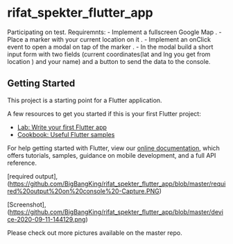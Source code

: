 # rifat_spekter_flutter_app

Participating on test. Requiremnts: - Implement a fullscreen Google Map .  - Place a marker with your current location on it .  - Implement an onClick event to open a modal on tap of the marker .  - In the modal build a short input form with two fields (current coordinates(lat and lng you get from location ) and your name) and a button to send the data to the console.

## Getting Started

This project is a starting point for a Flutter application.

A few resources to get you started if this is your first Flutter project:

- [Lab: Write your first Flutter app](https://flutter.dev/docs/get-started/codelab)
- [Cookbook: Useful Flutter samples](https://flutter.dev/docs/cookbook)

For help getting started with Flutter, view our
[online documentation](https://flutter.dev/docs), which offers tutorials,
samples, guidance on mobile development, and a full API reference.

[required output],(https://github.com/BigBangKing/rifat_spekter_flutter_app/blob/master/required%20output%20on%20console%20-Capture.PNG)

[Screenshot],(https://github.com/BigBangKing/rifat_spekter_flutter_app/blob/master/device-2020-09-11-144129.png)

Please check out more pictures available on the master repo.
